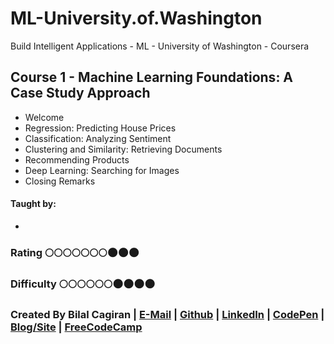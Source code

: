 # ML-University.of.Washington
Build Intelligent Applications - ML - University of Washington - Coursera

## Course 1 - Machine Learning Foundations: A Case Study Approach
* Welcome
* Regression: Predicting House Prices
* Classification: Analyzing Sentiment
* Clustering and Similarity: Retrieving Documents
* Recommending Products
* Deep Learning: Searching for Images
* Closing Remarks

#### Taught by: 
* 

### Rating     :full_moon::full_moon::full_moon::full_moon::full_moon::full_moon::full_moon::new_moon::new_moon::new_moon:
### Difficulty :full_moon::full_moon::full_moon::full_moon::full_moon::full_moon::new_moon::new_moon::new_moon::new_moon:

### Created By Bilal Cagiran | [E-Mail](mailto:bcagiran@hotmail.com) | [Github](https://github.com/extwiii/) | [LinkedIn](https://linkedin.com/in/bilalcagiran) | [CodePen](http://codepen.io/extwiii/) | [Blog/Site](http://bilalcagiran.com) | [FreeCodeCamp](https://www.freecodecamp.com/extwiii) 
